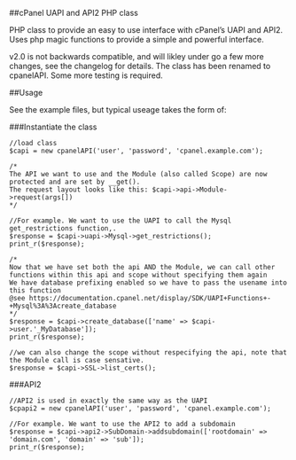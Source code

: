 ##cPanel UAPI and API2 PHP class

PHP class to provide an easy to use interface with cPanel’s UAPI and API2.
Uses php magic functions to provide a simple and powerful interface.

v2.0 is not backwards compatible, and will likley under go a few more changes, see the changelog for details.
The class has been renamed to cpanelAPI.
Some more testing is required.

##Usage

See the example files, but typical useage takes the form of:

###Instantiate the class
```
//load class
$capi = new cpanelAPI('user', 'password', 'cpanel.example.com');

/*
The API we want to use and the Module (also called Scope) are now protected and are set by __get().
The request layout looks like this: $capi->api->Module->request(args[])
*/

//For example. We want to use the UAPI to call the Mysql get_restrictions function,.
$response = $capi->uapi->Mysql->get_restrictions(); 
print_r($response);

/*
Now that we have set both the api AND the Module, we can call other functions within this api and scope without specifying them again
We have database prefixing enabled so we have to pass the usename into this function
@see https://documentation.cpanel.net/display/SDK/UAPI+Functions+-+Mysql%3A%3Acreate_database
*/
$response = $capi->create_database(['name' => $capi->user.'_MyDatabase']);
print_r($response);

//we can also change the scope without respecifying the api, note that the Module call is case sensative.
$response = $capi->SSL->list_certs();
```

###API2
```
//API2 is used in exactly the same way as the UAPI
$cpapi2 = new cpanelAPI('user', 'password', 'cpanel.example.com');

//For example. We want to use the API2 to add a subdomain
$response = $capi->api2->SubDomain->addsubdomain(['rootdomain' => 'domain.com', 'domain' => 'sub']); 
print_r($response);
```
